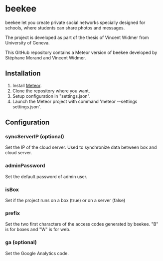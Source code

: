# beekee

beekee let you create private social networks specially designed for schools, where students can share photos and messages.

The project is developed as part of the thesis of Vincent Widmer from University of Geneva.

This GitHub repository contains a Meteor version of beekee developed by Stéphane Morand and Vincent Widmer.

## Installation
1. Install [Meteor](https://www.meteor.com/install).
2. Clone the repository where you want.
3. Setup configuration in "settings.json".
4. Launch the Meteor project with command 'meteor --settings settings.json'.

## Configuration
### syncServerIP (optional)
Set the IP of the cloud server. Used to synchronize data between box and cloud server.

### adminPassword
Set the default password of admin user.

### isBox
Set if the project runs on a box (true) or on a server (false)

### prefix
Set the two first characters of the access codes generated by beekee. "B" is for boxes and "W" is for web.

### ga (optional)
Set the Google Analytics code.